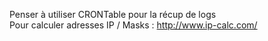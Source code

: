 Penser à utiliser CRONTable pour la récup de logs  
Pour calculer adresses IP / Masks : http://www.ip-calc.com/
